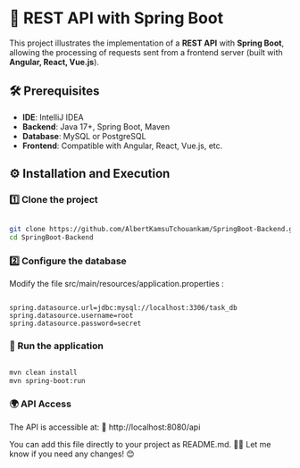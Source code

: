# 🚀 REST API with Spring Boot
This project illustrates the implementation of a **REST API** with **Spring Boot**, allowing the processing of requests sent from a frontend server (built with **Angular, React, Vue.js**).
## 🛠 Prerequisites
- **IDE**: IntelliJ IDEA
- **Backend**: Java 17+, Spring Boot, Maven
- **Database**: MySQL or PostgreSQL
- **Frontend**: Compatible with Angular, React, Vue.js, etc.

## ⚙️ Installation and Execution

### 1️⃣ Clone the project
```sh

git clone https://github.com/AlbertKamsuTchouankam/SpringBoot-Backend.git
cd SpringBoot-Backend
```
### 2️⃣  Configure the database
Modify the file   src/main/resources/application.properties :

```properties

spring.datasource.url=jdbc:mysql://localhost:3306/task_db
spring.datasource.username=root
spring.datasource.password=secret
```

###  ️⃣ Run the application

```sh

mvn clean install
mvn spring-boot:run
```
### 🌍  API Access
The API is accessible at:
🔗 http://localhost:8080/api

You can add this file directly to your project as README.md. 🚀🔥
Let me know if you need any changes! 😊
